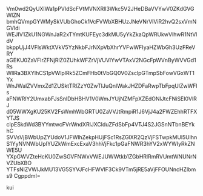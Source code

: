 Vm0wd2QyUXlWa1pPVldScFVtMVNXRll3Wkc5V2JHeDBaVVYwV0ZKdGVGWlZN
bmhQVmpGYWMySkVUbGhoCk1VcFVWbXBHUzJNeVNrVlViR2hvQ2sxVmNGVldi
WEJIV1ZkU1NGWnJaR2xTYmtKUFEyc3dkMU5yYkZkaQpWRUkwVlhwR1NtVldV
bkppUjJ4VFlsWktXVkV5YzNkbFJrNXpVbXhrYVFwWFIyaHZWbGh3UzFReVRY
aGEKU0ZaVFlrZFNjRlZ0ZUhkWFZrVjVUVlYwVTAxV2NGcFpWVnByWVVGd1Rs
WllRa3BXYlhCS1pVWlplRk5ZCmFHb0tVbGQ0V0ZsclpGTmpSbFowVGxWT1Yx
WnJWalZVVmxZd1ZUSktTRlZzY0ZwTlJuQnlWakJHZDFaRwpTbFpqUlZwWFls
aFNWRlY2UmxabFJsSnlDbHBHV1V0WmJYUjNZMFpXZEdONlJtcFNiSEI0VlRJ
d05WWXgKU25KV2FsWmhWbGRTU0ZaVVJtRmpiR1J6VjJ4a2FWZEhhRTFXYTJS
clpESkdWd3BYYmtwcFVrWndXRlJXClduZFdSbFp4VTJ4S2JGSnNTbnBEYkhC
SVVsVjBWbUpZYUdoV1JFWlhZekpHUjFSc1RsZGlXR2QzVjFSTwpkMUl5Ulhn
S1YyNVNWbUpIYUZkWmExcExaV3hhVjFkc1pGaFNWR3hYV2xWYWIyRkZNWE5U
YXpGWVZteHcKU0ZwSGVFNWxVWEJUWWtkb1ZGbHRlRmRVUmtWNUNrNVZUbXBO
YTFsNlZVWlJkMU13VG5SYVJFcHFWVlF3Ck9VTm5jRE5aVjFFOUNncHZlbms9
CgppdmI=

kui